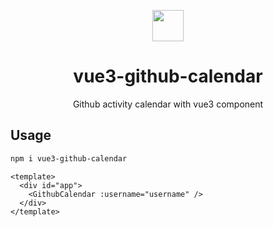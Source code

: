 <p align="center">
    <img width="50" src="https://vitejs.dev/logo.svg" />
</p>
<h1 align="center">vue3-github-calendar</h1>
<p align="center">Github activity calendar with vue3 component</p>


## Usage
```bash
npm i vue3-github-calendar
```

```vue
<template>
  <div id="app">
    <GithubCalendar :username="username" />
  </div>
</template>
```
